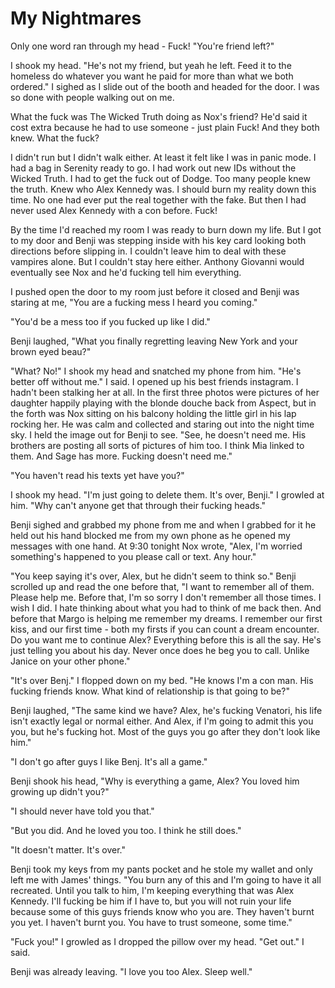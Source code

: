 # My  Nightmares
Only one word ran through my head -  Fuck!  "You're friend left?"

I shook my head.  "He's not my friend, but yeah he left.  Feed it to the homeless do whatever you want he paid for more than what we both ordered."  I sighed as I slide out of the booth and headed for the door.  I was so done with people walking out on me.

What the fuck was The Wicked Truth doing as Nox's friend?  He'd said it cost extra because he had to use someone - just plain Fuck!  And they both knew.  What the fuck?

I didn't run but I didn't walk either.  At least it felt like I was in panic mode.  I had a bag in Serenity ready to go.  I had work out new IDs without the Wicked Truth.  I had to get the fuck out of Dodge.  Too many people knew the truth.  Knew who Alex Kennedy was.  I should burn my reality down this time.  No one had ever put the real together with the fake.  But then I had never used Alex Kennedy with a con before.  Fuck!

By the  time I'd reached my room I was ready to burn down my life.  But I got to my door and Benji was stepping inside with his key card looking both directions before slipping in.  I couldn't leave him to deal with these vampires alone.  But I couldn't stay here either.  Anthony Giovanni would eventually see Nox and he'd fucking tell him everything.

I pushed open the door to my room just before it closed and Benji was staring at me, "You are a fucking mess I heard you coming."

"You'd be a mess too if you fucked up like I did."

Benji laughed, "What you finally regretting leaving New York and your brown eyed beau?"

"What?  No!"  I shook my head and snatched my phone from him.  "He's better off without me."  I said.  I opened up his best friends instagram.  I hadn't been stalking her at all.  In the first three photos were pictures of her daughter happily playing with the blonde douche back from Aspect, but in the forth was Nox sitting on his balcony holding the little girl in his lap rocking her.  He was calm and collected and staring out into the night time sky.  I held the image out for Benji to see.  "See, he doesn't need me.  His brothers are posting all sorts of pictures of him too.  I think Mia linked to them.  And Sage has more.  Fucking doesn't need me."

"You haven't read his texts yet have you?"

I shook my head.  "I'm just going to delete them.  It's over, Benji."  I growled at him.  "Why can't anyone get that through their fucking heads."

Benji sighed and grabbed my phone from me and when I grabbed for it he held out his hand blocked me from my own phone as he opened my messages with one hand.  At 9:30 tonight Nox wrote, "Alex, I'm worried something's happened to you please call or text. Any hour."

"You keep saying it's over, Alex, but he didn't seem to think so."  Benji scrolled up and read the one before that, "I want to remember all of them. Please help me.  Before that,  I'm so sorry I don't remember all those times. I wish I did. I hate thinking about what you had to think of me back then.  And before that  Margo is helping me remember my dreams. I remember our first kiss, and our first time - both my firsts if you can count a dream encounter.   Do you want me to continue Alex?  Everything before this is all the say.  He's just telling you about his day.  Never once does he beg you to call.  Unlike Janice on your other phone."

"It's over Benj."  I flopped down on my bed.  "He knows I'm a con man.  His fucking friends know.  What kind of relationship is that going to be?"

Benji laughed, "The same kind we have?  Alex, he's fucking Venatori, his life isn't exactly legal or normal either.  And Alex, if I'm going to admit this you you, but he's fucking hot.  Most of the guys you go after they don't look like him."

"I don't go after guys I like Benj.  It's all a game."

Benji shook his head, "Why is everything a game, Alex?  You loved him growing up didn't you?"

"I should never have told you that."

"But you did.  And he loved you too.  I think he still does."

"It doesn't matter.  It's over."

Benji took my keys from my pants pocket and he stole my wallet and only left me with James' things.  "You burn any of this and I'm going to have it all recreated.  Until you talk to him, I'm keeping everything that was Alex Kennedy.  I'll fucking be him if I have to, but you will not ruin your life because some of this guys friends know who you are.  They haven't burnt you yet.  I haven't burnt you.  You have to trust someone, some time."

"Fuck you!"  I growled as I dropped the pillow over my head.  "Get out."  I said.

Benji was already leaving.  "I love you too Alex.  Sleep well."




<!--stackedit_data:
eyJoaXN0b3J5IjpbLTIwMTkyNzU4MDEsLTY2MDI4MTE0MiwtMT
YxOTA0ODYyOCwtOTI4MDY1MjUxXX0=
-->